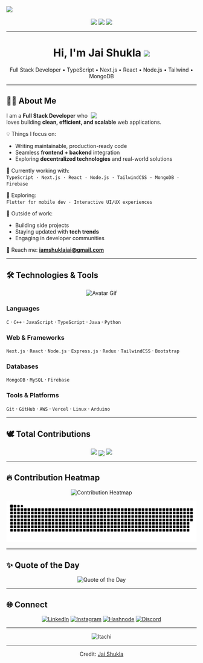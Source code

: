 <!-- Divider -->
<img src="https://user-images.githubusercontent.com/73097560/115834477-dbab4500-a447-11eb-908a-139a6edaec5c.gif">

<!-- Social Stats -->
<p align="center">
  <a href="https://github.com/lonewolf-hub?tab=followers"><img src="https://img.shields.io/github/followers/lonewolf-hub?style=social" /></a>
  <a href="https://github.com/lonewolf-hub?tab=stars"><img src="https://img.shields.io/github/stars/lonewolf-hub?style=social" /></a>
  <img src="https://komarev.com/ghpvc/?username=lonewolf-hub&label=Profile%20views&color=ce9927&style=flat" />
</p>

---

<h1 align="center">Hi, I'm Jai Shukla <img src="https://media.giphy.com/media/hvRJCLFzcasrR4ia7z/giphy.gif" width="32"/></h1>

<p align="center">
  Full Stack Developer • TypeScript • Next.js • React • Node.js • Tailwind • MongoDB
</p>

---

## 👨‍💻 About Me
<img align="right" src="https://github.com/lonewolf-hub/lonewolf-hub/blob/main/0_IjwqslkWZDHTMK9Y.gif" width="280px">

I am a **Full Stack Developer** who loves building **clean, efficient, and scalable** web applications.  

💡 Things I focus on:  
- Writing maintainable, production-ready code  
- Seamless **frontend + backend** integration  
- Exploring **decentralized technologies** and real-world solutions  

🌱 Currently working with:  
`TypeScript · Next.js · React · Node.js · TailwindCSS · MongoDB · Firebase`  

📱 Exploring:  
`Flutter for mobile dev · Interactive UI/UX experiences`  

🚀 Outside of work:  
- Building side projects  
- Staying updated with **tech trends**  
- Engaging in developer communities  

📧 Reach me: **[iamshuklajai@gmail.com](mailto:iamshuklajai@gmail.com)**  

---

## 🛠️ Technologies & Tools
<p align="center">
  <img height="260" width="260" src="https://media.tenor.com/65M0eCILpo0AAAAi/avatar-the-last-airbender-aang.gif" alt="Avatar Gif"/>
</p>

### Languages
`C` · `C++` · `JavaScript` · `TypeScript` · `Java` · `Python`

### Web & Frameworks
`Next.js` · `React` · `Node.js` · `Express.js` · `Redux` · `TailwindCSS` · `Bootstrap`

### Databases
`MongoDB` · `MySQL` · `Firebase`

### Tools & Platforms
`Git` · `GitHub` · `AWS` · `Vercel` · `Linux` · `Arduino`

---

## 🕊️ Total Contributions
<p align="center">
  <img src="https://github.com/JayantGoel001/JayantGoel001/blob/master/WEBP/left.webp" width="140" />
<img align="center" src="https://github-readme-streak-stats.herokuapp.com/?user=lonewolf-hub&langs_count=8&layout=compact&theme=material-palenight&hide=html,Tcl"/>
  <img src="https://github.com/JayantGoel001/JayantGoel001/blob/master/WEBP/right.webp" width="140" />
</p>

---

## 🔥 Contribution Heatmap
<p align="center">
  <img src="https://github-readme-activity-graph.vercel.app/graph?username=lonewolf-hub&theme=github-compact&radius=8&area=true" alt="Contribution Heatmap"/>
</p>

<!-- Snake animation -->
<p align="center">
  <img src="https://raw.githubusercontent.com/itsmeshibintmz/itsmeshibintmz/8c4c442a1c6a6c7b963e5d473e5aec52c42b5ea3/github-contribution-grid-snake-sissa.svg#gh" alt="snake animation"/>
</p>

---

## ✨ Quote of the Day
<p align="center">
  <img src="https://quotes-github-readme.vercel.app/api?type=horizontal&theme=dark" alt="Quote of the Day"/>
</p>

---

## 🌐 Connect
<p align="center">
  <a href="https://www.linkedin.com/in/jai-shukla-56041016a/" target="_blank"><img src="https://user-images.githubusercontent.com/88904952/234979284-68c11d7f-1acc-4f0c-ac78-044e1037d7b0.png" height="44" alt="LinkedIn"/></a>
  <a href="https://www.instagram.com/iamshuklajai/" target="_blank"><img src="https://user-images.githubusercontent.com/88904952/234981169-2dd1e58f-4b7e-468c-8213-034ba62156c3.png" height="44" alt="Instagram"/></a>
  <a href="#" target="_blank"><img src="https://user-images.githubusercontent.com/88904952/234982196-562aea17-5532-4550-8c08-1c7cb994a541.png" height="44" alt="Hashnode"/></a>
  <a href="#" target="_blank"><img src="https://user-images.githubusercontent.com/88904952/234982627-019fd336-6248-453c-9b05-97c13fd1d207.png" height="44" alt="Discord"/></a>
</p>

---

<!-- Keep the last Itachi GIF -->
<p align="center">
  <img height="280" src="https://media.tenor.com/gv4tePys0cEAAAAM/itachi-uchiha-naruto.gif" alt="Itachi"/>
</p>

---

<p align="center">Credit: <a href="https://github.com/lonewolf-hub">Jai Shukla</a></p>
